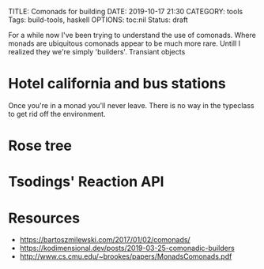 TITLE: Comonads for building
DATE: 2019-10-17 21:30
CATEGORY: tools
Tags: build-tools, haskell
OPTIONS: toc:nil
Status: draft

For a while now I've been trying to understand
the use of comonads.
Where monads are ubiquitous comonads appear to be
much more rare.
Untill I realized they we're simply 'builders'.
Transiant objects

# Hotel california and bus stations
Once you're in a monad you'll never leave.
There is no way in the typeclass to get rid off the environment.

# Rose tree

# Tsodings' Reaction API


# Resources

+ https://bartoszmilewski.com/2017/01/02/comonads/
+ https://kodimensional.dev/posts/2019-03-25-comonadic-builders
+ http://www.cs.cmu.edu/~brookes/papers/MonadsComonads.pdf
